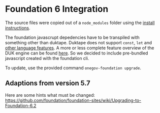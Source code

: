# Foundation 6 Integration

The source files were copied out of a `node_modules` folder using the 
[install instructions](https://get.foundation/sites/docs/installation.html).
    
The foundation javascrupt depedencies have to be transpiled with something other than duktape.
Duktape does not support `const`, `let` and [other language features](https://github.com/svaarala/duktape/issues/2179).
A more or less complete feature overview of the DUK engine can be found 
[here](https://kangax.github.io/compat-table/es6/#duktape2_3).
So we decided to include pre-bundled javascript created with the foundation cli.

To update, use the provided command `onegov-foundation upgrade`.

## Adaptions from version 5.7

Here are some hints what must be changed:
https://github.com/foundation/foundation-sites/wiki/Upgrading-to-Foundation-6.2
